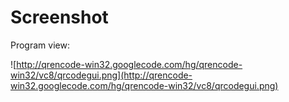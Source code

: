 # Screenshot #

Program view:

![http://qrencode-win32.googlecode.com/hg/qrencode-win32/vc8/qrcodegui.png](http://qrencode-win32.googlecode.com/hg/qrencode-win32/vc8/qrcodegui.png)
